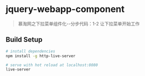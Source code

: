 # jquery-webapp-component

> 慕淘网之下拉菜单组件化--分步代码：1-2 让下拉菜单开始工作

## Build Setup

``` bash
# install dependencies
npm install -g http-live-server

# serve with hot reload at localhost:8080
live-server

```